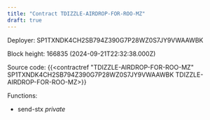 ```yaml
---
title: "Contract TDIZZLE-AIRDROP-FOR-ROO-MZ"
draft: true
---
```

Deployer: SP1TXNDK4CH2SB794Z390G7P28WZ0S7JY9VWAAWBK


 



Block height: 166835 (2024-09-21T22:32:38.000Z)

Source code: {{<contractref "TDIZZLE-AIRDROP-FOR-ROO-MZ" SP1TXNDK4CH2SB794Z390G7P28WZ0S7JY9VWAAWBK TDIZZLE-AIRDROP-FOR-ROO-MZ>}}

Functions:

* send-stx _private_
